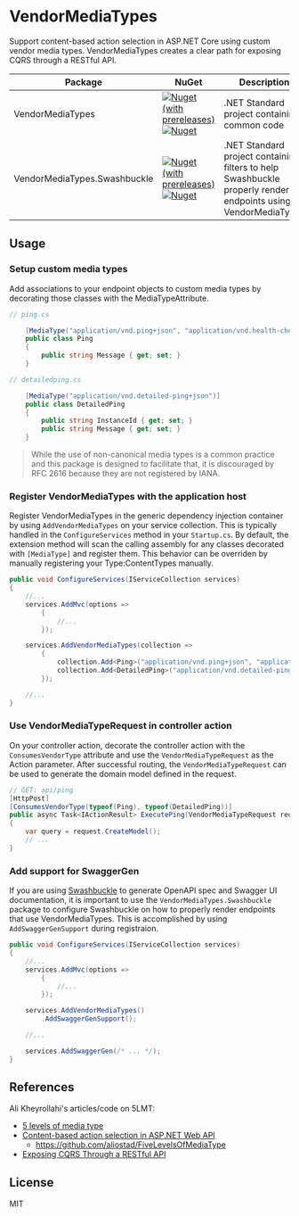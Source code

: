 # VendorMediaTypes

Support content-based action selection in ASP.NET Core using custom vendor media types. VendorMediaTypes creates a clear path for exposing CQRS through a RESTful API.

| Package | NuGet | Description |
| --- | --- | --- |
| VendorMediaTypes | [![Nuget (with prereleases)](https://img.shields.io/nuget/vpre/VendorMediaTypes?color=blue)](https://www.nuget.org/packages/VendorMediaTypes) [![Nuget](https://img.shields.io/nuget/dt/VendorMediaTypes?color=blue)](https://www.nuget.org/packages/VendorMediaTypes) | .NET Standard project containing common code |
| VendorMediaTypes.Swashbuckle | [![Nuget (with prereleases)](https://img.shields.io/nuget/vpre/VendorMediaTypes.Swashbuckle?color=blue)](https://www.nuget.org/packages/VendorMediaTypes.Swashbuckle) [![Nuget](https://img.shields.io/nuget/dt/VendorMediaTypes.Swashbuckle?color=blue)](https://www.nuget.org/packages/VendorMediaTypes.Swashbuckle) | .NET Standard project containing filters to help Swashbuckle properly render endpoints using VendorMediaTypes |

## Usage

### Setup custom media types

Add associations to your endpoint objects to custom media types by decorating those classes with the MediaTypeAttribute.

```csharp
// ping.cs

    [MediaType("application/vnd.ping+json", "application/vnd.health-check+json")]
    public class Ping
    {
        public string Message { get; set; }
    }

// detailedping.cs

    [MediaType("application/vnd.detailed-ping+json")]
    public class DetailedPing
    {
        public string InstanceId { get; set; }
        public string Message { get; set; }
    }
```

> While the use of non-canonical media types is a common practice and this package is designed to facilitate that, it is discouraged by RFC 2616 because they are not registered by IANA.

### Register VendorMediaTypes with the application host

Register VendorMediaTypes in the generic dependency injection container by using `AddVendorMediaTypes` on your service collection. This is typically handled in the `ConfigureServices` method in your `Startup.cs`. By default, the extension method will scan the calling assembly for any classes decorated with `[MediaType]` and register them. This behavior can be overriden by manually registering your Type:ContentTypes manually.

```csharp
public void ConfigureServices(IServiceCollection services)
{
    //...
    services.AddMvc(options =>
        {
            //...
        });

    services.AddVendorMediaTypes(collection =>
        {
            collection.Add<Ping>("application/vnd.ping+json", "application/vnd.health-check+json");
            collection.Add<DetailedPing>("application/vnd.detailed-ping+json");
        });

    //...
}
```

### Use VendorMediaTypeRequest in controller action

On your controller action, decorate the controller action with the `ConsumesVendorType` attribute and use the `VendorMediaTypeRequest` as the Action parameter. After successful routing, the `VendorMediaTypeRequest` can be used to generate the domain model defined in the request.

```csharp
// GET: api/ping
[HttpPost]
[ConsumesVendorType(typeof(Ping), typeof(DetailedPing))]
public async Task<IActionResult> ExecutePing(VendorMediaTypeRequest request)
{
    var query = request.CreateModel();
    // ...
}
```

### Add support for SwaggerGen

If you are using [Swashbuckle](https://github.com/domaindrivendev/Swashbuckle.AspNetCore) to generate OpenAPI spec and Swagger UI documentation, it is important to use the `VendorMediaTypes.Swashbuckle` package to configure Swashbuckle on how to properly render endpoints that use VendorMediaTypes. This is accomplished by using `AddSwaggerGenSupport` during registraion.

```csharp
public void ConfigureServices(IServiceCollection services)
{
    //...
    services.AddMvc(options =>
        {
            //...
        });

    services.AddVendorMediaTypes()
        .AddSwaggerGenSupport();

    //...

    services.AddSwaggerGen(/* ... */);
}
```

## References

Ali Kheyrollahi's articles/code on 5LMT:

- [5 levels of media type](http://byterot.blogspot.com/2012/12/5-levels-of-media-type-rest-csds.html)
- [Content-based action selection in ASP.NET Web API](http://byterot.blogspot.com/2013/11/Content-based-action-selection-ASP.NET-Web-API-REST-5LMT-Five-Levels-Of-Media-Type.html)
  - <https://github.com/aliostad/FiveLevelsOfMediaType>
- [Exposing CQRS Through a RESTful API](https://www.infoq.com/articles/rest-api-on-cqrs/)

## License

MIT
